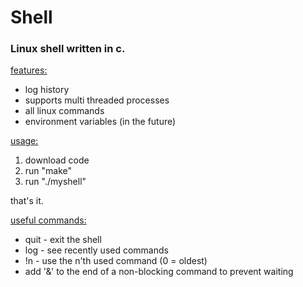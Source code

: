 <h1>Shell</h1>

<h3>Linux shell written in c.</h3>

<u>features:</u>
  
  - log history
  - supports multi threaded processes
  - all linux commands
  - environment variables (in the future)

<u>usage:</u>

1. download code
2. run "make"
3. run "./myshell"

that's it.

<u>useful commands:</u>

  - quit - exit the shell
  - log - see recently used commands
  - !n - use the n'th used command (0 = oldest) 
  - add '&' to the end of a non-blocking command to prevent waiting

